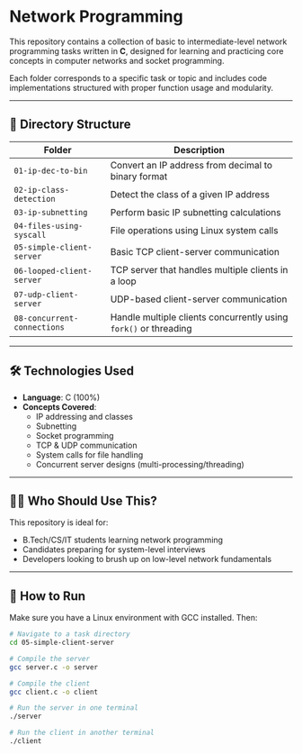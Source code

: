 # Network Programming

This repository contains a collection of basic to intermediate-level network programming tasks written in **C**, designed for learning and practicing core concepts in computer networks and socket programming.

Each folder corresponds to a specific task or topic and includes code implementations structured with proper function usage and modularity.

---

## 📂 Directory Structure

| Folder                          | Description                                                                 |
|---------------------------------|-----------------------------------------------------------------------------|
| `01-ip-dec-to-bin`             | Convert an IP address from decimal to binary format                         |
| `02-ip-class-detection`        | Detect the class of a given IP address                                      |
| `03-ip-subnetting`            | Perform basic IP subnetting calculations                                    |
| `04-files-using-syscall`      | File operations using Linux system calls                                    |
| `05-simple-client-server`     | Basic TCP client-server communication                                       |
| `06-looped-client-server`     | TCP server that handles multiple clients in a loop                          |
| `07-udp-client-server`        | UDP-based client-server communication                                       |
| `08-concurrent-connections`   | Handle multiple clients concurrently using `fork()` or threading            |

---

## 🛠️ Technologies Used

- **Language**: C (100%)
- **Concepts Covered**:
  - IP addressing and classes
  - Subnetting
  - Socket programming
  - TCP & UDP communication
  - System calls for file handling
  - Concurrent server designs (multi-processing/threading)

---

## 🧑‍🎓 Who Should Use This?

This repository is ideal for:

- B.Tech/CS/IT students learning network programming
- Candidates preparing for system-level interviews
- Developers looking to brush up on low-level network fundamentals

---

## 🚀 How to Run

Make sure you have a Linux environment with GCC installed. Then:

```bash
# Navigate to a task directory
cd 05-simple-client-server

# Compile the server
gcc server.c -o server

# Compile the client
gcc client.c -o client

# Run the server in one terminal
./server

# Run the client in another terminal
./client
